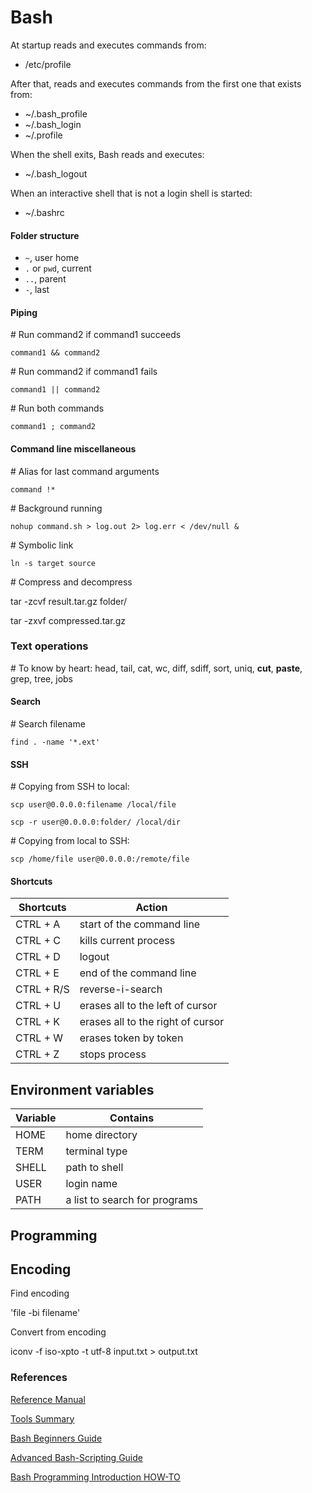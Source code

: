 # Bash

At startup reads and executes commands from:

* /etc/profile

After that, reads and executes commands from the first one that exists from:

* ~/.bash_profile
* ~/.bash_login
* ~/.profile

When the shell exits, Bash reads and executes:

* ~/.bash_logout

When an interactive shell that is not a login shell is started:

* ~/.bashrc

#### Folder structure

* ```~```, user home
* ```.``` or ```pwd```, current
* ```..```, parent
* ```-```, last

#### Piping

\# Run command2 if command1 succeeds

`command1 && command2`

\# Run command2 if command1 fails

`command1 || command2`

\# Run both commands

`command1 ; command2`


#### Command line miscellaneous

\# Alias for last command arguments

`command !*`

\# Background running

`nohup command.sh > log.out 2> log.err < /dev/null &`

\# Symbolic link

`ln -s target source`

\# Compress and decompress

tar -zcvf result.tar.gz folder/

tar -zxvf compressed.tar.gz

### Text operations

\# To know by heart: head, tail, cat, wc, diff, sdiff, sort, uniq, **cut**, **paste**, grep, tree, jobs

#### Search

\# Search filename

`find . -name '*.ext'`

#### SSH

\# Copying from SSH to local:

`scp user@0.0.0.0:filename /local/file`

`scp -r user@0.0.0.0:folder/ /local/dir`

\# Copying from local to SSH:

`scp /home/file user@0.0.0.0:/remote/file`



#### Shortcuts

Shortcuts     | Action
--------------|------------------------------------
CTRL + A      | start of the command line
CTRL + C      | kills current process
CTRL + D      | logout
CTRL + E      | end of the command line
CTRL + R/S    | reverse-i-search
CTRL + U      | erases all to the left of cursor
CTRL + K      | erases all to the right of cursor
CTRL + W      | erases token by token
CTRL + Z      | stops process


## Environment variables

Variable      | Contains
--------------|------------------------
HOME          | home directory
TERM          | terminal type
SHELL         | path to shell
USER          | login name
PATH          | a list to search for programs


## Programming


## Encoding

Find encoding

'file -bi filename' 

Convert from encoding

iconv -f iso-xpto -t utf-8 input.txt > output.txt


### References

[Reference Manual](http://www.gnu.org/software/bash/manual/bash.pdf)

[Tools Summary](http://www.tldp.org/LDP/GNU-Linux-Tools-Summary/GNU-Linux-Tools-Summary.pdf)

[Bash Beginners Guide](http://www.tldp.org/LDP/Bash-Beginners-Guide/Bash-Beginners-Guide.pdf)

[Advanced Bash-Scripting Guide](http://www.tldp.org/LDP/abs/html/)

[Bash Programming Introduction HOW-TO](http://tldp.org/HOWTO/Bash-Prog-Intro-HOWTO.html)
